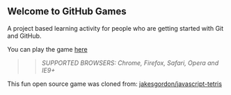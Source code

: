## Welcome to GitHub Games

A project based learning activity for people who are getting started with Git and GitHub.

You can play the game [here](https://mtandev.github.io/github-games/)

>> _*SUPPORTED BROWSERS*: Chrome, Firefox, Safari, Opera and IE9+_

This fun open source game was cloned from: [jakesgordon/javascript-tetris](https://github.com/jakesgordon/javascript-tetris)
